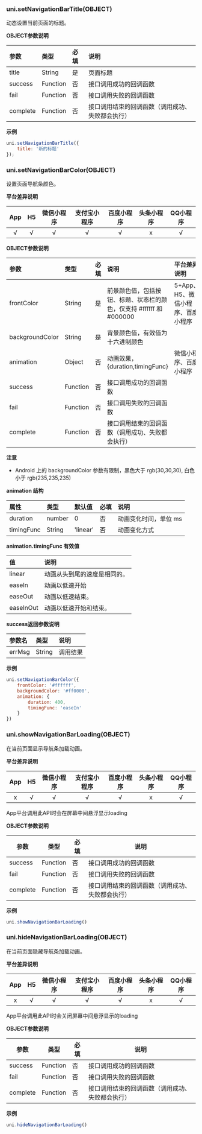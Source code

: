 ### uni.setNavigationBarTitle(OBJECT)

动态设置当前页面的标题。

**OBJECT参数说明**

|参数|类型|必填|说明|
|:-|:-|:-|:-|
|title|String|是|页面标题|
|success|Function|否|接口调用成功的回调函数|
|fail|Function|否|接口调用失败的回调函数|
|complete|Function|否|接口调用结束的回调函数（调用成功、失败都会执行）|

**示例**

```javascript
uni.setNavigationBarTitle({
	title: '新的标题'
});
```


### uni.setNavigationBarColor(OBJECT)

设置页面导航条颜色。

**平台差异说明**

|App|H5|微信小程序|支付宝小程序|百度小程序|头条小程序|QQ小程序|
|:-:|:-:|:-:|:-:|:-:|:-:|:-:|
|√|√|√|√|√|x|√|

**OBJECT参数说明**

|参数|类型|必填|说明|平台差异说明|
|:-|:-|:-|:-|:-|
|frontColor|String|是|前景颜色值，包括按钮、标题、状态栏的颜色，仅支持 #ffffff 和 #000000|5+App、H5、微信小程序、百度小程序|
|backgroundColor|String|是|背景颜色值，有效值为十六进制颜色||
|animation|Object|否|动画效果，{duration,timingFunc}|微信小程序、百度小程序|
|success|Function|否|接口调用成功的回调函数||
|fail|Function|否|接口调用失败的回调函数||
|complete|Function|否|接口调用结束的回调函数（调用成功、失败都会执行）|&nbsp;|

**注意**
- Android 上的 backgroundColor 参数有限制，黑色大于 rgb(30,30,30), 白色小于 rgb(235,235,235)

**animation 结构**

|属性|类型|默认值|必填|说明|
|:-|:-|:-|:-|:-|
|duration|number|0|否|动画变化时间，单位 ms|
|timingFunc|String|'linear'|否|动画变化方式|

**animation.timingFunc 有效值**

|值|说明|
|:-|:-|
|linear|动画从头到尾的速度是相同的。|
|easeIn|动画以低速开始|
|easeOut|动画以低速结束。|
|easeInOut|动画以低速开始和结束。|

**success返回参数说明**

|参数名|类型|说明|
|:-|:-|:-|
|errMsg|String|调用结果|

**示例**

```javascript
uni.setNavigationBarColor({
    frontColor: '#ffffff',
    backgroundColor: '#ff0000',
    animation: {
        duration: 400,
        timingFunc: 'easeIn'
    }
})
```

### uni.showNavigationBarLoading(OBJECT)

在当前页面显示导航条加载动画。

**平台差异说明**

|App|H5|微信小程序|支付宝小程序|百度小程序|头条小程序|QQ小程序|
|:-:|:-:|:-:|:-:|:-:|:-:|:-:|
|x|√|√|√|√|x|√|

App平台调用此API时会在屏幕中间悬浮显示loading

**OBJECT参数说明**

|参数|类型|必填|说明|
|---|---|---|---|
|success|Function|否|接口调用成功的回调函数|
|fail|Function|否|接口调用失败的回调函数|
|complete|Function|否|接口调用结束的回调函数（调用成功、失败都会执行）|

**示例**

```javascript
uni.showNavigationBarLoading()
```

### uni.hideNavigationBarLoading(OBJECT)

在当前页面隐藏导航条加载动画。

**平台差异说明**

|App|H5|微信小程序|支付宝小程序|百度小程序|头条小程序|QQ小程序|
|:-:|:-:|:-:|:-:|:-:|:-:|:-:|
|x|√|√|√|√|x|√|

App平台调用此API时会关闭屏幕中间悬浮显示的loading

**OBJECT参数说明**

|参数|类型|必填|说明|
|---|---|---|---|
|success|Function|否|接口调用成功的回调函数|
|fail|Function|否|接口调用失败的回调函数|
|complete|Function|否|接口调用结束的回调函数（调用成功、失败都会执行）|

**示例**

```javascript
uni.hideNavigationBarLoading()
```
